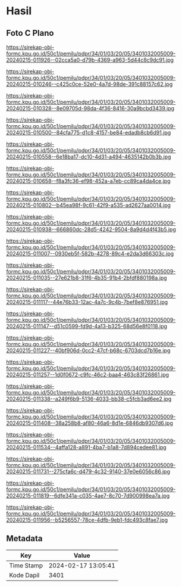 # Hasil

## Foto C Plano

https://sirekap-obj-formc.kpu.go.id/50c1/pemilu/pdpr/34/01/03/20/05/3401032005009-20240215-011926--02cca5a0-d79b-4369-a963-5d44c8c9dc91.jpg

https://sirekap-obj-formc.kpu.go.id/50c1/pemilu/pdpr/34/01/03/20/05/3401032005009-20240215-010246--c425c0ce-52e0-4a7d-98de-391c88157c62.jpg

https://sirekap-obj-formc.kpu.go.id/50c1/pemilu/pdpr/34/01/03/20/05/3401032005009-20240215-010328--8e09705d-98da-4f36-8416-30a9bcbd3439.jpg

https://sirekap-obj-formc.kpu.go.id/50c1/pemilu/pdpr/34/01/03/20/05/3401032005009-20240215-010500--84cfa775-d1c8-4157-be84-edadb8cb6d91.jpg

https://sirekap-obj-formc.kpu.go.id/50c1/pemilu/pdpr/34/01/03/20/05/3401032005009-20240215-010558--6e18ba17-dc10-4d31-a494-4635142b0b3b.jpg

https://sirekap-obj-formc.kpu.go.id/50c1/pemilu/pdpr/34/01/03/20/05/3401032005009-20240215-010658--f8a3fc36-ef98-452a-a7eb-cc89ca4da4ce.jpg

https://sirekap-obj-formc.kpu.go.id/50c1/pemilu/pdpr/34/01/03/20/05/3401032005009-20240215-010802--b45ea98f-9c61-42f9-a535-ad2627aa0014.jpg

https://sirekap-obj-formc.kpu.go.id/50c1/pemilu/pdpr/34/01/03/20/05/3401032005009-20240215-010938--666860dc-28d5-4242-9504-8a9d4d4f43b5.jpg

https://sirekap-obj-formc.kpu.go.id/50c1/pemilu/pdpr/34/01/03/20/05/3401032005009-20240215-011007--0930eb5f-582b-4278-89c4-e2da3d66303c.jpg

https://sirekap-obj-formc.kpu.go.id/50c1/pemilu/pdpr/34/01/03/20/05/3401032005009-20240215-011035--27e621b8-31f6-4b35-91b4-2bfdf880198a.jpg

https://sirekap-obj-formc.kpu.go.id/50c1/pemilu/pdpr/34/01/03/20/05/3401032005009-20240215-011117--44e76b33-12ac-4a7c-9c4b-7bef8e876951.jpg

https://sirekap-obj-formc.kpu.go.id/50c1/pemilu/pdpr/34/01/03/20/05/3401032005009-20240215-011147--d51c0599-fd9d-4a13-b325-68d56e8f0118.jpg

https://sirekap-obj-formc.kpu.go.id/50c1/pemilu/pdpr/34/01/03/20/05/3401032005009-20240215-011227--40bf906d-0cc2-47cf-b68c-6703dcd7b16e.jpg

https://sirekap-obj-formc.kpu.go.id/50c1/pemilu/pdpr/34/01/03/20/05/3401032005009-20240215-011257--1d0f0672-c9fc-46c2-baa4-463c83f26861.jpg

https://sirekap-obj-formc.kpu.go.id/50c1/pemilu/pdpr/34/01/03/20/05/3401032005009-20240215-011338--a249f6b9-5136-4033-bb38-c5fcb3ad6ee2.jpg

https://sirekap-obj-formc.kpu.go.id/50c1/pemilu/pdpr/34/01/03/20/05/3401032005009-20240215-011408--38a258b8-af80-46a6-8d1e-6846db9307d6.jpg

https://sirekap-obj-formc.kpu.go.id/50c1/pemilu/pdpr/34/01/03/20/05/3401032005009-20240215-011534--4affa128-a891-4ba7-b1a8-7d894cedee81.jpg

https://sirekap-obj-formc.kpu.go.id/50c1/pemilu/pdpr/34/01/03/20/05/3401032005009-20240215-011731--275cfa6c-d479-4c32-9140-37e0e6056c86.jpg

https://sirekap-obj-formc.kpu.go.id/50c1/pemilu/pdpr/34/01/03/20/05/3401032005009-20240215-011819--6dfe341a-c035-4ae7-8c70-7d900998ea7a.jpg

https://sirekap-obj-formc.kpu.go.id/50c1/pemilu/pdpr/34/01/03/20/05/3401032005009-20240215-011956--b5256557-78ce-4dfb-9eb1-fdc493c8fae7.jpg


## Metadata

| Key        | Value               |
| ---------- | ------------------- |
| Time Stamp | 2024-02-17 13:05:41 |
| Kode Dapil | 3401                |



